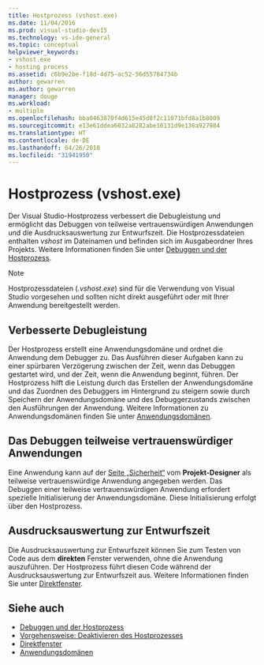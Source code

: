 ```yaml
---
title: Hostprozess (vshost.exe)
ms.date: 11/04/2016
ms.prod: visual-studio-dev15
ms.technology: vs-ide-general
ms.topic: conceptual
helpviewer_keywords:
- vshost.exe
- hosting process
ms.assetid: c6b9e2be-f18d-4d75-ac52-56d55784734b
author: gewarren
ms.author: gewarren
manager: douge
ms.workload:
- multiple
ms.openlocfilehash: bba0463870f4d615e45d8f2c11071bfd8a1b8009
ms.sourcegitcommit: e13e61ddea6032a8282abe16131d9e136a927984
ms.translationtype: HT
ms.contentlocale: de-DE
ms.lasthandoff: 04/26/2018
ms.locfileid: "31941950"
---
```

# <a name="hosting-process-vshostexe"></a>Hostprozess (vshost.exe)

Der Visual Studio-Hostprozess verbessert die Debugleistung und ermöglicht das Debuggen von teilweise vertrauenswürdigen Anwendungen und die Ausdrucksauswertung zur Entwurfszeit. Die Hostprozessdateien enthalten *vshost* im Dateinamen und befinden sich im Ausgabeordner Ihres Projekts. Weitere Informationen finden Sie unter [Debuggen und der Hostprozess](../debugger/debugging-and-the-hosting-process.md).

> [!NOTE]
> Hostprozessdateien (*.vshost.exe*) sind für die Verwendung von Visual Studio vorgesehen und sollten nicht direkt ausgeführt oder mit Ihrer Anwendung bereitgestellt werden.

## <a name="improved-debugging-performance"></a>Verbesserte Debugleistung
 Der Hostprozess erstellt eine Anwendungsdomäne und ordnet die Anwendung dem Debugger zu. Das Ausführen dieser Aufgaben kann zu einer spürbaren Verzögerung zwischen der Zeit, wenn das Debuggen gestartet wird, und der Zeit, wenn die Anwendung beginnt, führen. Der Hostprozess hilft die Leistung durch das Erstellen der Anwendungsdomäne und das Zuordnen des Debuggers im Hintergrund zu steigern sowie durch Speichern der Anwendungsdomäne und des Debuggerzustands zwischen den Ausführungen der Anwendung. Weitere Informationen zu Anwendungsdomänen finden Sie unter [Anwendungsdomänen](/dotnet/framework/app-domains/application-domains).

## <a name="partial-trust-debugging"></a>Das Debuggen teilweise vertrauenswürdiger Anwendungen
 Eine Anwendung kann auf der [Seite „Sicherheit“](../ide/reference/security-page-project-designer.md) vom **Projekt-Designer** als teilweise vertrauenswürdige Anwendung angegeben werden. Das Debuggen einer teilweise vertrauenswürdigen Anwendung erfordert spezielle Initialisierung der Anwendungsdomäne. Diese Initialisierung erfolgt über den Hostprozess.

## <a name="design-time-expression-evaluation"></a>Ausdrucksauswertung zur Entwurfszeit
 Die Ausdrucksauswertung zur Entwurfszeit können Sie zum Testen von Code aus dem **direkten** Fenster verwenden, ohne die Anwendung auszuführen. Der Hostprozess führt diesen Code während der Ausdrucksauswertung zur Entwurfszeit aus. Weitere Informationen finden Sie unter [Direktfenster](../ide/reference/immediate-window.md).

## <a name="see-also"></a>Siehe auch

- [Debuggen und der Hostprozess](../debugger/debugging-and-the-hosting-process.md)
- [Vorgehensweise: Deaktivieren des Hostprozesses](../ide/how-to-disable-the-hosting-process.md)
- [Direktfenster](../ide/reference/immediate-window.md)
- [Anwendungsdomänen](/dotnet/framework/app-domains/application-domains)